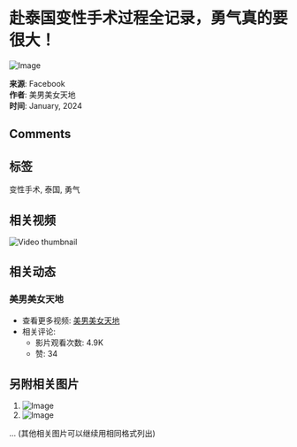 # 赴泰国变性手术过程全记录，勇气真的要很大！

![Image](https://scontent-sjc3-1.xx.fbcdn.net/v/t15.5256-10/23630860_688659161343683_9058818684260188160_n.jpg?_nc_cat=108&ccb=1-7&_nc_sid=50ce42&_nc_ohc=lI9AStaRq9oQ7kNvgEw432T&_nc_oc=Adh2ExtVjI7cUmY78I8bG_4vM54FdGbx7zpg2gVi7Obm0XYl1f1Ynzz9eXR7zQmqz_0&_nc_zt=23&_nc_ht=scontent-sjc3-1.xx&_nc_gid=AaCXR6Phy9GfUKsDBw100zp&oh=00_AYBRCm3Kr8BFbbvI5VnJiVnHK_ztaltQN7qJ0_BmDOhZEw&oe=67BA7441)

**来源**: Facebook  
**作者**: 美男美女天地  
**时间**: January, 2024  

## Comments

## 标签
变性手术, 泰国, 勇气

## 相关视频
![Video thumbnail](https://scontent-sjc3-1.xx.fbcdn.net/v/t15.5256-10/422422324_747506683658962_1980052337494662355_n.jpg?stp=dst-jpg_p206x206_tt6&_nc_cat=107&ccb=1-7&_nc_sid=c3bc4c&_nc_ohc=Qpli0ZZpAKwQ7kNvgFR9QHz&_nc_oc=AdjfbdA4onbQKKDFDs5FjQJ95anbCBjOCElhQKFLiqtocgTxV42BYkvRWsBU8vqiask&_nc_zt=23&_nc_ht=scontent-sjc3-1.xx&_nc_gid=AAfrpyBf5WoML2BwFS_cC6_&oh=00_AYClXqJkWRQAZGKq1wQaG3YYAhWOuamB0AlxiLZCOLkv3w&oe=67BA56D9)

## 相关动态
### 美男美女天地
- 查看更多视频: [美男美女天地](https://www.facebook.com/100063798750975/videos/)  
- 相关评论: 
    - 影片观看次数: 4.9K
    - 赞: 34

## 另附相关图片
1. ![Image](https://scontent-sjc3-1.xx.fbcdn.net/v/t15.5256-10/331984058_1193244181367250_1113125488842975898_n.jpg?stp=dst-jpg_s960x960_tt6&_nc_cat=109&ccb=1-7&_nc_sid=c3bc4c&_nc_ohc=AJhczWbGSr0Q7kNvgFT5zak&_nc_oc=Adjp-FkDoG9y2RMWmFPM5r23AXrcRX0W9kuLbjFFOw1MLHZjROrGAOmE9UVcPLEnaJs&_nc_zt=23&_nc_ht=scontent-sjc3-1.xx&_nc_gid=Ane8F6WeUnhUATsfjHCbs8R&oh=00_AYCGpYWylCfWS-c2CTReXpK1zuY0Sicu89APgC9hLC3zSQ&oe=67BA5F76)
2. ![Image](https://scontent-sjc3-1.xx.fbcdn.net/v/t15.5256-10/320802552_1341100100036989_302281035745409166_n.jpg?stp=dst-jpg_s960x960_tt6&_nc_cat=103&ccb=1-7&_nc_sid=c3bc4c&_nc_ohc=YFZQv2Fq1V8Q7kNvgFYMDYw&_nc_oc=AdhIWyYnioketKrWcZ1MXf0GPXmnEK5R3l_7UlxIC9VfCGLe6vUW4L--gmY0Iwrp9xk&_nc_zt=23&_nc_ht=scontent-sjc3-1.xx&_nc_gid=Ane8F6WeUnhUATsfjHCbs8R&oh=00_AYC6I_ffN2rACQyb4qU7sQJtI6NYFtF2c5zYPUklY3DeGQ&oe=67BA6673)  

... (其他相关图片可以继续用相同格式列出)